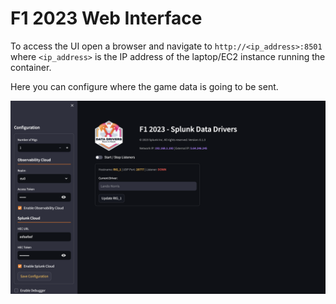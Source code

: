 # F1 2023 Web Interface

To access the UI open a browser and navigate to `http://<ip_address>:8501` where `<ip_address>` is the IP address of the laptop/EC2 instance running the container.

Here you can configure where the game data is going to be sent.

![Listener Down](/assets/screenshots/f1_2023_web_ui_settings.png)
